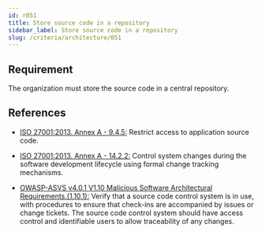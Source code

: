 ```yaml
---
id: r051
title: Store source code in a repository
sidebar_label: Store source code in a repository
slug: /criteria/architecture/051
---
```


## Requirement

The organization must store the source code in a central repository.

## References

- [ISO 27001:2013. Annex A - 9.4.5:](https://www.iso.org/obp/ui/#iso:std:54534:en)
Restrict access to application source code.

- [ISO 27001:2013. Annex A - 14.2.2:](https://www.iso.org/obp/ui/#iso:std:54534:en)
Control system changes during the software development lifecycle using formal
change tracking mechanisms.

- [OWASP-ASVS v4.0.1 V1.10 Malicious Software Architectural Requirements.(1.10.1):](https://owasp.org/www-project-application-security-verification-standard/)
Verify that a source code control system is in use,
with procedures to ensure that check-ins are accompanied by issues or change
tickets.
The source code control system should have access control and identifiable
users to allow traceability of any changes.
